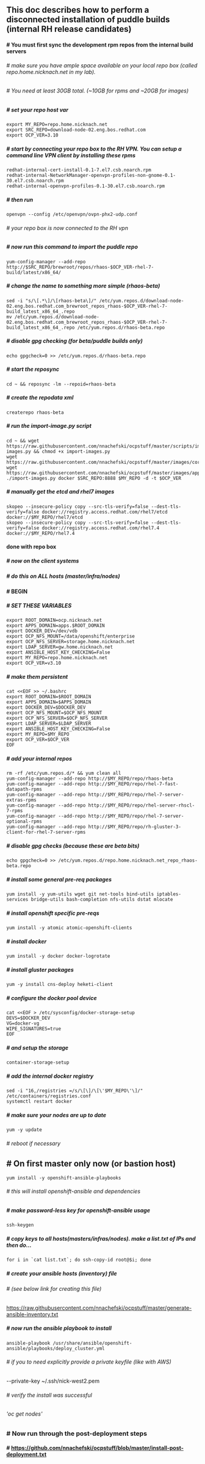 ## This doc describes how to perform a disconnected installation of puddle builds (internal RH release candidates)

#### # You must first sync the development rpm repos from the internal build servers
###### # make sure you have ample space available on your local repo box (called repo.home.nicknach.net in my lab).  
###### # You need at least 30GB total.  (~10GB  for rpms and ~20GB for images)

##### # set your repo host var
```
export MY_REPO=repo.home.nicknach.net
export SRC_REPO=download-node-02.eng.bos.redhat.com
export OCP_VER=3.10
```
##### # start by connecting your repo box to the RH VPN.  You can setup a command line VPN client by installing these rpms
```
redhat-internal-cert-install-0.1-7.el7.csb.noarch.rpm
redhat-internal-NetworkManager-openvpn-profiles-non-gnome-0.1-30.el7.csb.noarch.rpm
redhat-internal-openvpn-profiles-0.1-30.el7.csb.noarch.rpm
```
##### # then run
``` 
openvpn --config /etc/openvpn/ovpn-phx2-udp.conf
```
###### # your repo box is now connected to the RH vpn
##### # now run this command to import the puddle repo
```
yum-config-manager --add-repo http://$SRC_REPO/brewroot/repos/rhaos-$OCP_VER-rhel-7-build/latest/x86_64/
```
##### # change the name to something more simple (rhaos-beta)
```
sed -i "s/\[.*\]/\[rhaos-beta\]/" /etc/yum.repos.d/download-node-02.eng.bos.redhat.com_brewroot_repos_rhaos-$OCP_VER-rhel-7-build_latest_x86_64_.repo
mv /etc/yum.repos.d/download-node-02.eng.bos.redhat.com_brewroot_repos_rhaos-$OCP_VER-rhel-7-build_latest_x86_64_.repo /etc/yum.repos.d/rhaos-beta.repo
```
##### # disable gpg checking (for beta/puddle builds only)
```
echo gpgcheck=0 >> /etc/yum.repos.d/rhaos-beta.repo
```
##### # start the reposync
```
cd ~ && reposync -lm --repoid=rhaos-beta
```
##### # create the repodata xml
```
createrepo rhaos-beta
```

##### # run the import-image.py script
```
cd ~ && wget https://raw.githubusercontent.com/nnachefski/ocpstuff/master/scripts/import-images.py && chmod +x import-images.py
wget https://raw.githubusercontent.com/nnachefski/ocpstuff/master/images/core_images.txt
wget https://raw.githubusercontent.com/nnachefski/ocpstuff/master/images/app_images.txt
./import-images.py docker $SRC_REPO:8888 $MY_REPO -d -t $OCP_VER
```
##### # manually get the etcd and rhel7 images
```
skopeo --insecure-policy copy --src-tls-verify=false --dest-tls-verify=false docker://registry.access.redhat.com/rhel7/etcd docker://$MY_REPO/rhel7/etcd
skopeo --insecure-policy copy --src-tls-verify=false --dest-tls-verify=false docker://registry.access.redhat.com/rhel7.4 docker://$MY_REPO/rhel7.4
```
#### done with repo box

##### # now on the client systems
##### # do this on ALL hosts (master/infra/nodes)
#### # BEGIN
##### # SET THESE VARIABLES ###
```
export ROOT_DOMAIN=ocp.nicknach.net
export APPS_DOMAIN=apps.$ROOT_DOMAIN 
export DOCKER_DEV=/dev/vdb
export OCP_NFS_MOUNT=/data/openshift/enterprise
export OCP_NFS_SERVER=storage.home.nicknach.net
export LDAP_SERVER=gw.home.nicknach.net
export ANSIBLE_HOST_KEY_CHECKING=False
export MY_REPO=repo.home.nicknach.net
export OCP_VER=v3.10
```
##### # make them persistent 
```
cat <<EOF >> ~/.bashrc
export ROOT_DOMAIN=$ROOT_DOMAIN
export APPS_DOMAIN=$APPS_DOMAIN
export DOCKER_DEV=$DOCKER_DEV
export OCP_NFS_MOUNT=$OCP_NFS_MOUNT
export OCP_NFS_SERVER=$OCP_NFS_SERVER
export LDAP_SERVER=$LDAP_SERVER
export ANSIBLE_HOST_KEY_CHECKING=False
export MY_REPO=$MY_REPO
export OCP_VER=$OCP_VER
EOF
```
##### # add your internal repos
```
rm -rf /etc/yum.repos.d/* && yum clean all
yum-config-manager --add-repo http://$MY_REPO/repo/rhaos-beta
yum-config-manager --add-repo http://$MY_REPO/repo/rhel-7-fast-datapath-rpms
yum-config-manager --add-repo http://$MY_REPO/repo/rhel-7-server-extras-rpms
yum-config-manager --add-repo http://$MY_REPO/repo/rhel-server-rhscl-7-rpms
yum-config-manager --add-repo http://$MY_REPO/repo/rhel-7-server-optional-rpms 
yum-config-manager --add-repo http://$MY_REPO/repo/rh-gluster-3-client-for-rhel-7-server-rpms
```
##### # disable gpg checks (because these are beta bits)
```
echo gpgcheck=0 >> /etc/yum.repos.d/repo.home.nicknach.net_repo_rhaos-beta.repo
```
##### # install some general pre-req packages
``` 
yum install -y yum-utils wget git net-tools bind-utils iptables-services bridge-utils bash-completion nfs-utils dstat mlocate
```
##### # install openshift specific pre-reqs
```
yum install -y atomic atomic-openshift-clients
```
##### # install docker
```
yum install -y docker docker-logrotate
```
##### # install gluster packages 
```
yum -y install cns-deploy heketi-client
```
##### # configure the docker pool device
```
cat <<EOF > /etc/sysconfig/docker-storage-setup
DEVS=$DOCKER_DEV
VG=docker-vg
WIPE_SIGNATURES=true
EOF
```
##### # and setup the storage
```
container-storage-setup
```
##### # add the internal docker registry
```
sed -i "16,/registries =/s/\[\]/\[\'$MY_REPO\'\]/" /etc/containers/registries.conf
systemctl restart docker
```
##### # make sure your nodes are up to date
```
yum -y update
```
###### # reboot if necessary 
## #  On first master only now (or bastion host)
```
yum install -y openshift-ansible-playbooks
```
###### # this will install openshift-ansible and dependencies 
##### #  make password-less key for openshift-ansible usage
```
ssh-keygen
```
##### # copy keys to all hosts(masters/infras/nodes).  make a list.txt of IPs and then do...
```
for i in `cat list.txt`; do ssh-copy-id root@$i; done
```
##### # create your ansible hosts (inventory) file 
###### # (see below link for creating this file)
https://raw.githubusercontent.com/nnachefski/ocpstuff/master/generate-ansible-inventory.txt
##### # now run the ansible playbook to install
```
ansible-playbook /usr/share/ansible/openshift-ansible/playbooks/deploy_cluster.yml
```
###### #  if you to need explicitly provide a private keyfile (like with AWS)
--private-key ~/.ssh/nick-west2.pem

###### # verify the install was successful
###### 'oc get nodes'
### # Now run through the post-deployment steps
#### # https://github.com/nnachefski/ocpstuff/blob/master/install-post-deployment.txt

